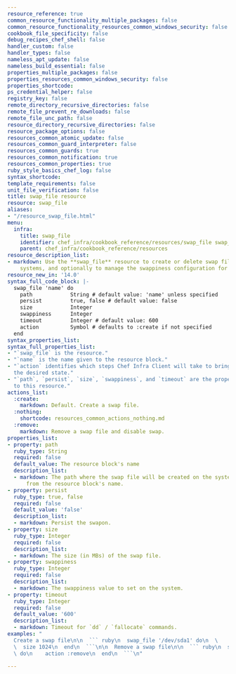 ```yaml
---
resource_reference: true
common_resource_functionality_multiple_packages: false
common_resource_functionality_resources_common_windows_security: false
cookbook_file_specificity: false
debug_recipes_chef_shell: false
handler_custom: false
handler_types: false
nameless_apt_update: false
nameless_build_essential: false
properties_multiple_packages: false
properties_resources_common_windows_security: false
properties_shortcode: 
ps_credential_helper: false
registry_key: false
remote_directory_recursive_directories: false
remote_file_prevent_re_downloads: false
remote_file_unc_path: false
resource_directory_recursive_directories: false
resource_package_options: false
resources_common_atomic_update: false
resources_common_guard_interpreter: false
resources_common_guards: true
resources_common_notification: true
resources_common_properties: true
ruby_style_basics_chef_log: false
syntax_shortcode: 
template_requirements: false
unit_file_verification: false
title: swap_file resource
resource: swap_file
aliases:
- "/resource_swap_file.html"
menu:
  infra:
    title: swap_file
    identifier: chef_infra/cookbook_reference/resources/swap_file swap_file
    parent: chef_infra/cookbook_reference/resources
resource_description_list:
- markdown: Use the **swap_file** resource to create or delete swap files on Linux
    systems, and optionally to manage the swappiness configuration for a host.
resource_new_in: '14.0'
syntax_full_code_block: |-
  swap_file 'name' do
    path            String # default value: 'name' unless specified
    persist         true, false # default value: false
    size            Integer
    swappiness      Integer
    timeout         Integer # default value: 600
    action          Symbol # defaults to :create if not specified
  end
syntax_properties_list: 
syntax_full_properties_list:
- "`swap_file` is the resource."
- "`name` is the name given to the resource block."
- "`action` identifies which steps Chef Infra Client will take to bring the node into
  the desired state."
- "`path`, `persist`, `size`, `swappiness`, and `timeout` are the properties available
  to this resource."
actions_list:
  :create:
    markdown: Default. Create a swap file.
  :nothing:
    shortcode: resources_common_actions_nothing.md
  :remove:
    markdown: Remove a swap file and disable swap.
properties_list:
- property: path
  ruby_type: String
  required: false
  default_value: The resource block's name
  description_list:
  - markdown: The path where the swap file will be created on the system if it differs
      from the resource block's name.
- property: persist
  ruby_type: true, false
  required: false
  default_value: 'false'
  description_list:
  - markdown: Persist the swapon.
- property: size
  ruby_type: Integer
  required: false
  description_list:
  - markdown: The size (in MBs) of the swap file.
- property: swappiness
  ruby_type: Integer
  required: false
  description_list:
  - markdown: The swappiness value to set on the system.
- property: timeout
  ruby_type: Integer
  required: false
  default_value: '600'
  description_list:
  - markdown: Timeout for `dd` / `fallocate` commands.
examples: "
  Create a swap file\n\n  ``` ruby\n  swap_file '/dev/sda1' do\n  \
  \  size 1024\n  end\n  ```\n\n  Remove a swap file\n\n  ``` ruby\n  swap_file '/dev/sda1'\
  \ do\n    action :remove\n  end\n  ```\n"

---
```

